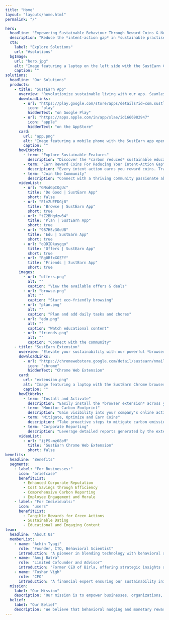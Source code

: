 ```yaml
---
title: "Home"
layout: "layouts/home.html"
permalink: "/"

hero:
  headline: "Empowering Sustainable Behaviour Through Reward Coins & Nudging"
  description: "Reduce the *intent-action gap* in *sustainable practises* in personal and corporate domains by leveraging *green&nbsp;IT*, *behavioral science nudges* and *monetary rewards*."
  cta:
    label: "Explore Solutions"
    url: "#solutions"
  bgImage:
    url: "hero.jpg"
    alt: "Image featuring a laptop on the left side with the SustEarn Chrome extension open. On the right side, four mobile phones display the 'Offers' tab, the 'Browse' tab, the 'Plan' tab, and the 'Edu' tab within the SustEarn App."
    caption: ""
solutions:
  headline: "Our Solutions"
  products:
    - title: "SustEarn App"
      overview: "Revolutionize sustainable living with our app. Seamlessly integrate your green habits with our app. Earn reward coins, measure and reduce your carbon footprint, and join a community committed to environmental responsibility."
      downloadLinks:
        - url: "https://play.google.com/store/apps/details?id=com.sustliveandearn"
          icon: "play"
          hiddenText: "on Google Play"
        - url: "https://apps.apple.com/in/app/slae/id1666982947"
          icon: "apple"
          hiddenText: "on the AppStore"
      card:
        url: "app.png"
        alt: "Image featuring a mobile phone with the SustEarn app open, displaying the 'Offers' tab."
        caption: ""
      howItWorks:
        - term: "Explore Sustainable Features"
          description: "Discover the *carbon reduced* sustainable education tab (edu), *Generative AI* and measurable sustainable task tab (To Do), and sustainable friends nudging. Dive into engaging green web browsing and *green SaaS browsing*, complete eco-friendly activities, challenge and habits (Do good tab)."
        - term: "Earn Reward Coins For Reducing Your Intent-Action Gap"
          description: "Every intent action earns you reward coins. Track your progress and see the environmental impact of your choices. Redeem coins for exclusive e-commerce coupons, configurable HR reward systems and green partners turning your sustainable lifestyle into tangible rewards."
        - term: "Join the Community"
          description: "Connect with a thriving community passionate about sustainability."
      videoList:
        - url: "GNsdGpIOgUc"
          title: "Do Good | SustEarn App"
          short: false
        - url: "ElmZUEFDGj8"
          title: "Browse | SustEarn App"
          short: true
        - url: "tZ2BHqdzw34"
          title: "Plan | SustEarn App"
          short: true
        - url: "987HSz3GeU8"
          title: "Edu | SustEarn App"
          short: true
        - url: "oQDIDkuygqo"
          title: "Offers | SustEarn App"
          short: true
        - url: "Rg0RfxXOZFY"
          title: "Friends | SustEarn App"
          short: true
      images:
        - url: "offers.png"
          alt: ""
          caption: "View the available offers & deals"
        - url: "browse.png"
          alt: ""
          caption: "Start eco-friendly browsing"
        - url: "plan.png"
          alt: ""
          caption: "Plan and add daily tasks and chores"
        - url: "edu.png"
          alt: ""
          caption: "Watch educational content"
        - url: "friends.png"
          alt: ""
          caption: "Connect with the community"
    - title: "SustEarn Extension"
      overview: "Elevate your sustainability with our powerful *browser extension*. Take control of Scope 1, 2 and 3 emissions by measuring your organization's browsing activities. Monitor, analyze, and mitigate your carbon footprint effortlessly."
      downloadLinks:
        - url: "https://chromewebstore.google.com/detail/sustearn/nmailnocnmpkjmliefcepdnfefefeggm"
          icon: "chrome"
          hiddenText: "Chrome Web Extension"
      card:
        url: "extension.png"
        alt: "Image featuring a laptop with the SustEarn Chrome browser extension open, displaying the extension's UI."
        caption: ""
      howItWorks:
        - term: "Install and Activate"
          description: "Easily install the *browser extension* across your organization. Activate the tool to start measuring and reducing Scope 1, 2 and 3 emissions and earn rewards coins that you can redeem. The extension seamlessly integrates with your browsing experience, providing real-time insights."
        - term: "Monitor Carbon Footprint"
          description: "Gain visibility into your company's online activities. The extension charts page emissions, allowing you to monitor and analyze the carbon footprint of web interactions. Identify opportunities for reduction and sustainability improvements."
        - term: "Mitigate, Optimize and Earn Coins"
          description: "Take proactive steps to mitigate carbon emissions for *reducing asthma and COPD* cases. Use the extension's insights to optimize browsing activities, reducing environmental impact. Lock your browser CO₂ emissions the same you way you lock your desktop before leaving your desktop. Our tool empowers businesses to align with sustainable practices and contribute to global carbon reduction goals."
        - term: "Corporate Reporting"
          description: "Leverage detailed reports generated by the extension for comprehensive corporate sustainability reporting. Demonstrate your commitment to environmental responsibility with accurate and transparent data on your organization's online footprint."
      videoList:
        - url: "ijPS-mz68oM"
          title: "SustEarn Chrome Web Extension"
          short: false
benefits:
  headline: "Benefits"
  segments:
    - label: "For Businesses:"
      icon: "briefcase"
      benefitList:
        - Enhanced Corporate Reputation
        - Cost Savings through Efficiency
        - Comprehensive Carbon Reporting
        - Employee Engagement and Morale
    - label: "For Individuals:"
      icon: "users"
      benefitList:
        - Tangible Rewards for Green Actions
        - Sustainable Dating
        - Educational and Engaging Content
team:
  headline: "About Us"
  memberList:
    - name: "Achin Tyagi"
      role: "Founder, CTO, Behavioral Scientist"
      introduction: "A pioneer in blending technology with behavioral science to drive sustainable practices"
    - name: "Anuj Batra"
      role: "Limited Cofounder and Advisor"
      introduction: "Former CEO of Birla, offering strategic insights and extensive years of industry expertise"
    - name: "Tushar Vigh"
      role: "CFO"
      introduction: "A financial expert ensuring our sustainability initiatives align with fiscal responsibility"
  mission:
    label: "Our Mission"
    description: "Our mission is to empower businesses, organizations, and individuals by providing comprehensive sustainability measurements and actionable mitigations. Through behavioral change nudging and a rewards system, we aim to empower everyone."
  belief:
    label: "Our Belief"
    description: "We believe that behavioral nudging and monetary rewards are potent tools for driving sustainability. By influencing behaviors and providing incentives for adopting environmentally friendly practices, we aim to make sustainability a natural and rewarding part of daily life."
---
```

